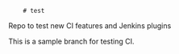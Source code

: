        # test
Repo to test new CI features and Jenkins plugins

This is a sample branch for testing CI. 

